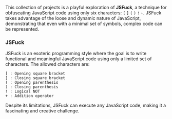This collection of projects is a playful exploration of **JSFuck**, a technique for obfuscating JavaScript code using only six characters: `[` `]` `(` `)` `!` `+`. JSFuck takes advantage of the loose and dynamic nature of JavaScript, demonstrating that even with a minimal set of symbols, complex code can be represented.

### JSFuck

JSFuck is an esoteric programming style where the goal is to write functional and meaningful JavaScript code using only a limited set of characters. The allowed characters are:

    [ : Opening square bracket
    ] : Closing square bracket
    ( : Opening parenthesis
    ) : Closing parenthesis
    ! : Logical NOT
    + : Addition operator

Despite its limitations, JSFuck can execute any JavaScript code, making it a fascinating and creative challenge.
